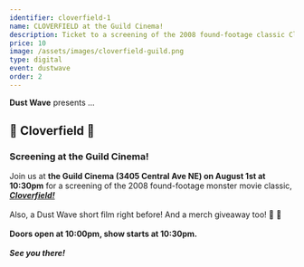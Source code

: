 ```yaml
---
identifier: cloverfield-1
name: CLOVERFIELD at the Guild Cinema!
description: Ticket to a screening of the 2008 found-footage classic Cloverfield at the Guild Cinema!
price: 10
image: /assets/images/cloverfield-guild.png
type: digital
event: dustwave
order: 2
---
```

<strong>Dust Wave</strong> presents ...
<br>
<h2>🦎 Cloverfield 🗽</h2>
<h3>Screening at the Guild Cinema!</h3>
Join us at <strong>the Guild Cinema (3405 Central Ave NE) on August 1st at 10:30pm</strong> for a screening of the 2008 found-footage monster movie classic, <a href="https://www.imdb.com/title/tt0082971" target="_blank"><strong><i>Cloverfield!</i></strong></a>
<br><br>
Also, a Dust Wave short film right before! And a merch giveaway too! 🎥 🎉
<br><br>
<strong>Doors open at 10:00pm, show starts at 10:30pm. </strong>
<br><br>
<strong><i>See you there!</i></strong>